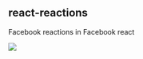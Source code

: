 ## react-reactions
Facebook reactions in Facebook react

<img src="http://wolfofsiliconvalley.com/reactions/reactions.gif">


